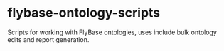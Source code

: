 # flybase-ontology-scripts
Scripts for working with FlyBase ontologies, uses include bulk ontology edits and report generation.

